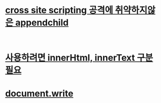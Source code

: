 # [cross site scripting 공격에 취약하지않은 appendchild](https://youtu.be/q1fQnGG1bgU)

# [<br/> 사용하려면 innerHtml, innerText 구분 필요](https://newline.tistory.com/153)

# [document.write](http://tcpschool.com/javascript/js_intro_output)
